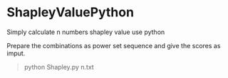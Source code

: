 # ShapleyValuePython
Simply calculate n numbers shapley value use python

Prepare the combinations as power set sequence and give the scores as imput.

> python Shapley.py n.txt
